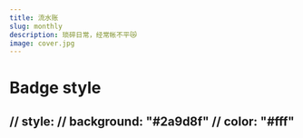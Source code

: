 ```yaml
---
title: 流水账
slug: monthly
description: 琐碎日常，经常帐不平😿
image: cover.jpg
---
```

# Badge style
// style:
    // background: "#2a9d8f"
    // color: "#fff"
---